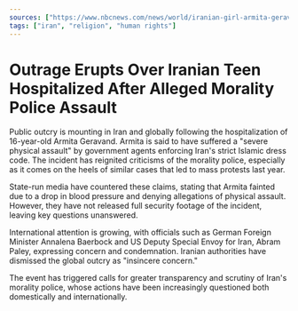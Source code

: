 ```yaml
---
sources: ["https://www.nbcnews.com/news/world/iranian-girl-armita-geravand-hospitalized-morality-police-rcna118787", "https://www.theguardian.com/world/2023/oct/05/armita-geravand-iran-cctv"]
tags: ["iran", "religion", "human rights"]
---
```


# Outrage Erupts Over Iranian Teen Hospitalized After Alleged Morality Police Assault

Public outcry is mounting in Iran and globally following the hospitalization of 16-year-old Armita Geravand. Armita is said to have suffered a "severe physical assault" by government agents enforcing Iran's strict Islamic dress code. The incident has reignited criticisms of the morality police, especially as it comes on the heels of similar cases that led to mass protests last year.

State-run media have countered these claims, stating that Armita fainted due to a drop in blood pressure and denying allegations of physical assault. However, they have not released full security footage of the incident, leaving key questions unanswered.

International attention is growing, with officials such as German Foreign Minister Annalena Baerbock and US Deputy Special Envoy for Iran, Abram Paley, expressing concern and condemnation. Iranian authorities have dismissed the global outcry as "insincere concern."

The event has triggered calls for greater transparency and scrutiny of Iran's morality police, whose actions have been increasingly questioned both domestically and internationally.
